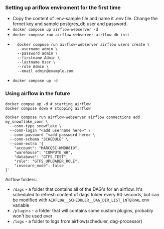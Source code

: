### Setting up ariflow enviroment for the first time

- Copy the content of .env-sample file and name it .env file. Change the fernet key and sample postgres_db user and password.
- `docker compose up airflow-webserver -d`
- `docker compose run airflow-webserver airflow db init`
- ```shell
    docker compose run airflow-webserver airflow users create \
    --username admin \
    --password admin \
    --firstname Admin \
    --lastname User \
    --role Admin \
    --email admin@example.com
- `docker compose up -d`


### Using airflow in the future


```shell
docker compse up -d # starting airflow
docker compose down # stopping airflow

docker compose run airflow-webserver airflow connections add my_snowflake_conn \
  --conn-type snowflake \
  --conn-login "<add username here>" \
  --conn-password "<add password here> \
  --conn-schema "SCHEDULE" \
  --conn-extra '{
    "account": "MARCQSC-WM98819",
    "warehouse": "COMPUTE_WH",
    "database": "GTFS_TEST",
    "role": "GTFS_UPLOADER_ROLE",
    "insecure_mode": false
}'
```

Airflow folders:
- `/dags` - a folder that contains all of the DAG's for an airflow. It's scheduled to refresh content of dags folder every 60 seconds, but can be modified with `AIRFLOW__SCHEDULER__DAG_DIR_LIST_INTERVAL` env variable
- `/plugins` - a folder that will contains some custom plugins, probably won't be used ever
- `/logs` - a folder to logs from airflow(scheduler, dag-processor)